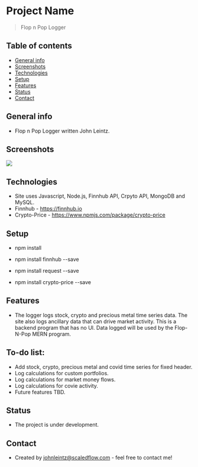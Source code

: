 # Project Name

> Flop n Pop Logger

## Table of contents

- [General info](#general-info)
- [Screenshots](#screenshots)
- [Technologies](#technologies)
- [Setup](#setup)
- [Features](#features)
- [Status](#status)
- [Contact](#contact)

## General info

- Flop n Pop Logger written John Leintz. 

## Screenshots

![](/assets/img/TBD.GIF)

## Technologies

- Site uses Javascript, Node.js, Finnhub API, Crpyto API, MongoDB and MySQL.
- Finnhub - https://finnhub.io
- Crypto-Price - https://www.npmjs.com/package/crypto-price

## Setup

- npm install

- npm install finnhub --save
- npm install request --save
- npm install crypto-price --save


## Features

- The logger logs stock, crypto and precious metal time series data. The site also logs ancillary data that can drive market activity. This is a backend program that has no UI. Data logged will be used by the Flop-N-Pop MERN program. 

## To-do list:

- Add stock, crypto, precious metal and covid time series for fixed header.
- Log calculations for custom portfolios.
- Log calculations for market money flows.
- Log calculations for covie activity.
- Future features TBD.

## Status

- The project is under development.

## Contact

- Created by [johnleintz@scaledflow.com](https://www.scaleflow.github.io/) - feel free to contact me!
